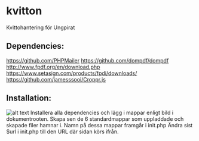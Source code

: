 # kvitton
Kvittohantering för Ungpirat
## Dependencies:
https://github.com/PHPMailer
https://github.com/dompdf/dompdf
http://www.fpdf.org/en/download.php
https://www.setasign.com/products/fpdi/downloads/
https://github.com/jamesssooi/Croppr.js

## Installation:
![alt text](https://kvitton.ungpirat.se/folders.PNG "mappar")
Installera alla dependencies och lägg i mappar enligt bild i dokumentrooten. Skapa sen de 6 standardmappar som uppladdade och skapade filer hamnar i. Namn på dessa mappar framgår i init.php
Ändra sist $url i init.php till den URL där sidan körs ifrån.